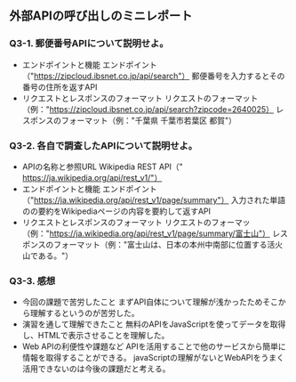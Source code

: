 ## 外部APIの呼び出しのミニレポート
### Q3-1. 郵便番号APIについて説明せよ。
* エンドポイントと機能
    エンドポイント（"https://zipcloud.ibsnet.co.jp/api/search"）
    郵便番号を入力するとその番号の住所を返すAPI
* リクエストとレスポンスのフォーマット
    リクエストのフォーマット（例："https://zipcloud.ibsnet.co.jp/api/search?zipcode=2640025）
    レスポンスのフォーマット（例："千葉県 千葉市若葉区 都賀"）
### Q3-2. 各自で調査したAPIについて説明せよ。
* APIの名称と参照URL
    Wikipedia REST API（" https://ja.wikipedia.org/api/rest_v1/"）
* エンドポイントと機能
    エンドポイント（"https://ja.wikipedia.org/api/rest_v1/page/summary"）
    入力された単語のの要約をWikipediaページの内容を要約して返すAPI
* リクエストとレスポンスのフォーマット
    リクエストのフォーマッ（例："https://ja.wikipedia.org/api/rest_v1/page/summary/富士山"）
    レスポンスのフォーマット（例："富士山は、日本の本州中南部に位置する活火山である。"）
### Q3-3. 感想
* 今回の課題で苦労したこと
    まずAPI自体について理解が浅かったためそこから理解するというのが苦労した。
* 演習を通して理解できたこと
    無料のAPIをJavaScriptを使ってデータを取得し、HTMLで表示させることを理解した。
* Web APIの利便性や課題など
    APIを活用することで他のサービスから簡単に情報を取得することができる。
    javaScriptの理解がないとWebAPIをうまく活用できないのは今後の課題だと考える。
